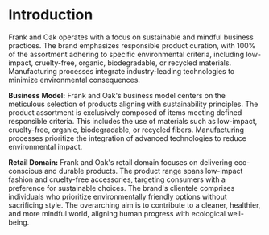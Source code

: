 # Introduction

Frank and Oak operates with a focus on sustainable and mindful business practices. The brand emphasizes responsible product curation, with 100% of the assortment adhering to specific environmental criteria, including low-impact, cruelty-free, organic, biodegradable, or recycled materials. Manufacturing processes integrate industry-leading technologies to minimize environmental consequences.

**Business Model:**
Frank and Oak's business model centers on the meticulous selection of products aligning with sustainability principles. The product assortment is exclusively composed of items meeting defined responsible criteria. This includes the use of materials such as low-impact, cruelty-free, organic, biodegradable, or recycled fibers. Manufacturing processes prioritize the integration of advanced technologies to reduce environmental impact.

**Retail Domain:**
Frank and Oak's retail domain focuses on delivering eco-conscious and durable products. The product range spans low-impact fashion and cruelty-free accessories, targeting consumers with a preference for sustainable choices. The brand's clientele comprises individuals who prioritize environmentally friendly options without sacrificing style. The overarching aim is to contribute to a cleaner, healthier, and more mindful world, aligning human progress with ecological well-being.